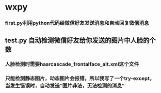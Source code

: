 # wxpy
### first.py利用python代码给微信好友发送消息和自动回复微信消息


## test.py 自动检测微信好友给你发送的图片中人脸的个数
### 人脸检测时需要haarcascade_frontalface_alt.xml这个文件
### 只能检测静态图片，动态图片会报错，所以我写了一个try-except，当发生错误时，自动发送“图片非法，无法检测的消息”



